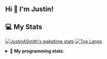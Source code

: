 ## Hi 👋 I'm Justin!

## 💻 My Stats

[![JustinASmith's wakatime stats](https://github-readme-stats.vercel.app/api/wakatime?username=JustinASmith)](https://github.com/JustinASmith/JustinASmith)
[![Top Langs](https://github-readme-stats.vercel.app/api/top-langs/?username=JustinASmith&layout=compact)](https://github.com/JustinASmith/JustinASmith)

<details> 
 <summary>🤖 <b>My programming stats</b>: </summary>
<br>
  
<!--START_SECTION:waka-->
**I'm an Early 🐤** 

```text
🌞 Morning    68 commits     █████░░░░░░░░░░░░░░░░░░░░   23.29% 
🌆 Daytime    87 commits     ███████░░░░░░░░░░░░░░░░░░   29.79% 
🌃 Evening    124 commits    ██████████░░░░░░░░░░░░░░░   42.47% 
🌙 Night      13 commits     █░░░░░░░░░░░░░░░░░░░░░░░░   4.45%

```
📅 **I'm Most Productive on Sunday** 

```text
Monday       38 commits     ███░░░░░░░░░░░░░░░░░░░░░░   13.01% 
Tuesday      28 commits     ██░░░░░░░░░░░░░░░░░░░░░░░   9.59% 
Wednesday    26 commits     ██░░░░░░░░░░░░░░░░░░░░░░░   8.9% 
Thursday     55 commits     ████░░░░░░░░░░░░░░░░░░░░░   18.84% 
Friday       21 commits     █░░░░░░░░░░░░░░░░░░░░░░░░   7.19% 
Saturday     32 commits     ██░░░░░░░░░░░░░░░░░░░░░░░   10.96% 
Sunday       92 commits     ████████░░░░░░░░░░░░░░░░░   31.51%

```


📊 **This Week I Spent My Time On** 

```text
💬 Programming Languages: 
Dart                     4 hrs 13 mins       ███████░░░░░░░░░░░░░░░░░░   30.0% 
Java                     3 hrs 59 mins       ███████░░░░░░░░░░░░░░░░░░   28.39% 
PHP                      2 hrs 6 mins        ███░░░░░░░░░░░░░░░░░░░░░░   15.03% 
TypeScript               59 mins             █░░░░░░░░░░░░░░░░░░░░░░░░   7.01% 
HTML                     49 mins             █░░░░░░░░░░░░░░░░░░░░░░░░   5.92%

```

**I Mostly Code in JavaScript** 

```text
JavaScript               6 repos             ████████░░░░░░░░░░░░░░░░░   35.29% 
Java                     3 repos             ████░░░░░░░░░░░░░░░░░░░░░   17.65% 
C++                      2 repos             ███░░░░░░░░░░░░░░░░░░░░░░   11.76% 
C                        2 repos             ███░░░░░░░░░░░░░░░░░░░░░░   11.76% 
TypeScript               2 repos             ███░░░░░░░░░░░░░░░░░░░░░░   11.76%

```



<!--END_SECTION:waka-->
<details> 
